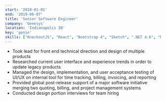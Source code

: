 ```yaml
---
start: '2018-01-01'
end: '2019-06-07'
title: 'Senior Software Engineer'
company: 'Genesys'
location: 'Indianapolis IN'
key: 'genin'
skills: ["KnockoutJS", "React", "Bootstrap 4", "Sketch", ".NET 4.6", "MS SQL", "Entity Framework", "UI/UX", "AWS", "Azure", "GitHub", "Java"]
---
```


- Took lead for front end technical direction and design of multiple products
- Researched current user interface and experience trends in order to update legacy products
- Managed the design, implementation, and user acceptance testing of UI/UX on internal tool for time tracking, billing, invoicing, and reporting
- Provided global post-release support of a major software initiative merging two quoting, billing, and project management systems
- Conducted design portion interviews for team hiring